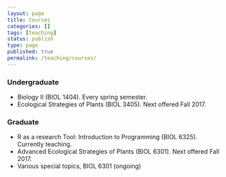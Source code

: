 ```yaml
---
layout: page
title: Courses
categories: []
tags: [teaching]
status: publish
type: page
published: true
permalink: /teaching/courses/
---
```


### Undergraduate ###

- Biology II (BIOL 1404). Every spring semester.
- Ecological Strategies of Plants (BIOL 3405). Next offered Fall 2017.

### Graduate ###

- R as a research Tool: Introduction to Programming (BIOL 6325). Currently teaching.
- Advanced Ecological Strategies of Plants (BIOL 6301). Next offered Fall 2017.
- Various special topics, BIOL 6301 (ongoing)

[R-research-tool]: http://r-research-tool.schwilk.org/
